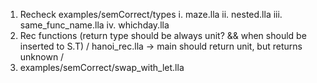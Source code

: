 1. Recheck examples/semCorrect/types
  i. maze.lla
  ii. nested.lla
  iii. same_func_name.lla
  iv. whichday.lla
2. Rec functions (return type should be always unit? && when should be inserted to S.T) / hanoi_rec.lla -> main should return unit, but returns unknown /
3. examples/semCorrect/swap_with_let.lla
